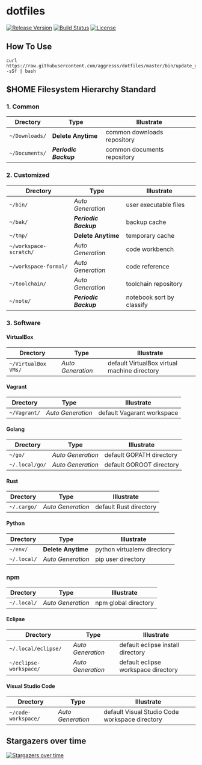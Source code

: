 # dotfiles

[![Release Version](https://img.shields.io/github/v/release/aggresss/dotfiles)](https://github.com/aggresss/dotfiles/releases)
[![Build Status](https://www.travis-ci.org/aggresss/dotfiles.svg?branch=master)](https://www.travis-ci.org/aggresss/dotfiles)
[![License](https://img.shields.io/github/license/aggresss/dotfiles)](https://github.com/aggresss/dotfiles/blob/master/LICENSE)

## How To Use

```shell
curl https://raw.githubusercontent.com/aggresss/dotfiles/master/bin/update_dotfiles.sh -sSf | bash
```

## $HOME Filesystem Hierarchy Standard

### 1. Common

| Drectory | Type | Illustrate |
|---|---|---|
| `~/Downloads/` | **Delete Anytime** | common downloads repository |
| `~/Documents/` | ***Periodic Backup*** | common documents repository |

### 2. Customized

| Drectory | Type | Illustrate |
|---|---|---|
| `~/bin/` | *Auto Generation* | user executable files |
| `~/bak/` | ***Periodic Backup*** | backup cache |
| `~/tmp/` | **Delete Anytime** | temporary cache |
| `~/workspace-scratch/` | *Auto Generation* | code workbench |
| `~/workspace-formal/` | *Auto Generation* | code reference |
| `~/toolchain/` | *Auto Generation* | toolchain repository |
| `~/note/` | ***Periodic Backup*** | notebook sort by classify |

### 3. Software

#### VirtualBox

| Drectory | Type | Illustrate |
|---|---|---|
| `~/VirtualBox VMs/` | *Auto Generation* | default VirtualBox virtual machine directory |

#### Vagrant

| Drectory | Type | Illustrate |
|---|---|---|
| `~/Vagrant/` | *Auto Generation* | default Vagarant workspace |

#### Golang

| Drectory | Type | Illustrate |
|---|---|---|
| `~/go/` | *Auto Generation* | default GOPATH directory |
| `~/.local/go/` | *Auto Generation* | default GOROOT directory |

#### Rust

| Drectory | Type | Illustrate |
|---|---|---|
|`~/.cargo/`| *Auto Generation* | default Rust directory |

#### Python

| Drectory | Type | Illustrate |
|---|---|---|
| `~/env/` | **Delete Anytime** | python virtualenv directory |
| `~/.local/` | *Auto Generation* | pip user directory |

### npm

| Drectory | Type | Illustrate |
|---|---|---|
| `~/.local/` | *Auto Generation* | npm global directory |

#### Eclipse
| Drectory | Type | Illustrate |
|---|---|---|
| `~/.local/eclipse/` | *Auto Generation* | default eclipse install directory |
| `~/eclipse-workspace/` | *Auto Generation* | default eclipse workspace directory |

#### Visual Studio Code
| Drectory | Type | Illustrate |
|---|---|---|
| `~/code-workspace/` | *Auto Generation* | default Visual Studio Code workspace directory |

## Stargazers over time

[![Stargazers over time](https://starchart.cc/aggresss/dotfiles.svg)](https://starchart.cc/aggresss/dotfiles)
